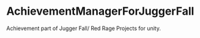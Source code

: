 AchievementManagerForJuggerFall
===============================


Achievement part of Jugger Fall/ Red Rage  Projects for unity.
